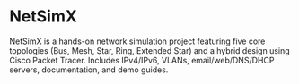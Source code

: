 # NetSimX
NetSimX is a hands-on network simulation project featuring five core topologies (Bus, Mesh, Star, Ring, Extended Star) and a hybrid design using Cisco Packet Tracer. Includes IPv4/IPv6, VLANs, email/web/DNS/DHCP servers, documentation, and demo guides.
